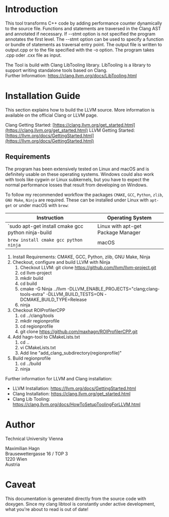 # Introduction
This tool transforms C++ code by adding performance counter dynamically to the source file.
Functions and statements are traversed in the Clang AST and annotated if necessary. If 
--stmt option is not specified the program annotates the first level. The --stmt option can
be used to specify a function or bundle of statements as traversal entry point. 
The output file is written to output.cpp or to the file specified with the -o option.
The program takes .cpp oder .cxx file as input.

The Tool is build with Clang LibTooling library. LibTooling is a library to support writing standalone tools based on Clang. \
Further Information: https://clang.llvm.org/docs/LibTooling.html

# Installation Guide
This section explains how to build the LLVM source. More information is available on the official Clang or LLVM page.

Clang Getting Started: [https://clang.llvm.org/get_started.html](https://clang.llvm.org/get_started.html)
LLVM Getting Started: [https://llvm.org/docs/GettingStarted.html](https://llvm.org/docs/GettingStarted.html)


## Requirements
The program has been extensively tested on Linux and macOS and is definitely usable on these operating systems. Windows could also work with tools like cygwin or Linux subkernels, but you have to expect the normal performance losses that result from developing on Windows.

To follow my recommended workflow the packages `CMAKE`, `GCC`, `Python`, `zlib`, `GNU Make`, `Ninja` are required. These can be installed under Linux with `apt-get` or under macOS with `brew`:

| Instruction                                                             | Operating System                   |
|-------------------------------------------------------------------------|------------------------------------|
| `sudo apt-get install cmake gcc python ninja-build                      | Linux with apt-get Package Manager | 
| `brew install cmake gcc python ninja`                                   | macOS                              |



1. Install Requirements: CMAKE, GCC, Python, zlib, GNU Make, Ninja
2. Checkout, configure and build LLVM with Ninja
   1. Checkout LLVM: git clone https://github.com/llvm/llvm-project.git
   2. cd llvm-project
   3. mkdir build
   4. cd build
   5. cmake -G Ninja ../llvm -DLLVM_ENABLE_PROJECTS="clang;clang-tools-extra" -DLLVM_BUILD_TESTS=ON -DCMAKE_BUILD_TYPE=Release
   6. ninja
3. Checkout ROIProfilerCPP
   1. cd ../clang/tools
   2. mkdir regionprofile
   3. cd regionprofile
   4. git clone https://github.com/maxhagn/ROIProfilerCPP.git
4. Add hagn-tool to CMakeLists.txt
   1. cd ..
   2. vi CMakeLists.txt
   3. Add line "add_clang_subdirectory(regionprofile)"
5. Build regionprofile
   1. cd ../build 
   2. ninja

Further information for LLVM and Clang installation:
* LLVM Installation: https://llvm.org/docs/GettingStarted.html
* Clang Installation: https://clang.llvm.org/get_started.html
* Clang Lib Tooling: https://clang.llvm.org/docs/HowToSetupToolingForLLVM.html

# Author
Technical University Vienna

Maximilian Hagn <br />
Brausewettergasse 16 / TOP 3 <br />
1220 Wien <br />
Austria

# Caveat
This documentation is generated directly from the source code with doxygen. Since my clang libtool is constantly under active development, what you're about to read is out of date!
